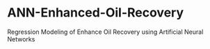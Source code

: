# ANN-Enhanced-Oil-Recovery
Regression Modeling of Enhance Oil Recovery using Artificial Neural Networks
